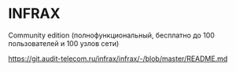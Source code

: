 # INFRAX

Community edition (полнофункциональный, бесплатно до 100 пользователей и 100 узлов сети)

https://git.audit-telecom.ru/infrax/infrax/-/blob/master/README.md 